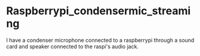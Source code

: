# Raspberrypi_condensermic_streaming
I have a condenser microphone connected to a raspberrypi through a sound card and speaker connected to the raspi's audio jack.

